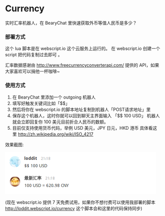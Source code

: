 # Currency #

实时汇率机器人，在 BearyChat 里快速获取外币等值人民币是多少？

### 部署方式 ###

这个 lua 脚本是在 webscript.io 这个云服务上运行的。
在 webscript.io 创建一个 script 把代码复制过去即可 。

汇率数据感谢由 http://www.freecurrencyconverterapi.com/ 提供的 API，如果大家喜欢可以捐他一杯咖啡~


### 使用方式 ###
1. 在 BearyChat 里添加一个 outgoing 机器人
2. 填写好触发关键词比如「$$」
3. 然后将你在 webscript.io 的脚本地址复制到机器人「POST请求地址」里
4. 保存这个机器人，这时你就可以回到聊天主界面输入 「$$ 100 USD」 机器人就会立即回复你 100 美元目前折合人民币的数额。
5. 目前仅支持使用货币代码，举例 USD 美元，JPY 日元，HKD 港币 具体看这里 http://zh.wikipedia.org/wiki/ISO_4217

效果截图:

![screenshot](currency.png)

(现在 webscript.io 提供 7 天免费试用，如果你不想付费可以使用我部署的脚本 http://loddit.webscript.io/currency 这个脚本会和这里的代码保持同步)
